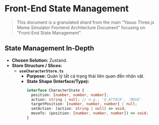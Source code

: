 # Front-End State Management

> This document is a granulated shard from the main "Yasuo Three.js Meme Simulator Frontend Architecture Document" focusing on "Front-End State Management".

## State Management In-Depth

- **Chosen Solution:** Zustand.
- **Store Structure / Slices:**
  - **`useCharacterStore.ts`**
    - **Purpose:** Quản lý tất cả trạng thái liên quan đến nhân vật.
    - **State Shape (Interface/Type):**
      ```typescript
      interface CharacterState {
        position: [number, number, number];
        action: string | null; // e.g., 'Q_ATTACK', 'MOVE'
        targetPosition: [number, number, number] | null;
        setAction: (action: string | null) => void;
        moveTo: (position: [number, number, number]) => void;
      }
      ```
